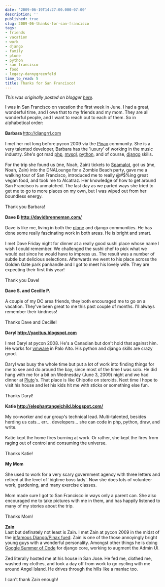 ```yaml
---
date: '2009-06-19T14:27:00.000-07:00'
description: ''
published: true
slug: 2009-06-thanks-for-san-francisco
tags:
- friends
- vacation
- work
- django
- family
- plone
- python
- san francisco
- food
- legacy-dannygreenfeld
time_to_read: 5
title: Thanks for San Francisco!
---
```


*This was originally posted on blogger [here](https://dannygreenfeld.blogspot.com/2009/06/thanks-for-san-francisco.html)*.

I was in San Francisco on vacation the first week in June. I had a great, wonderful time, and I owe that to my friends and my mom. They are all wonderful people, and I want to reach out to each of them. So in alphabetical order:<br /><br /><span style="font-weight: bold;">Barbara </span><a href="http://djangrrl.com/" style="font-weight: bold;">http://djangrrl.com</a><br /><br />I met her not long before pycon 2009 via the <a href="http://pinaxproject.com/">Pinax</a> community. She is a very talented developer, Barbara has the 'luxury' of working in the music industry. She's got mad <a href="http://php.org/">php</a>, <a href="http://dev.mysql.com/">mysql</a>, <a href="http://python.org/">python</a>, and of course, <a href="http://djangoproject.com/">django</a> skills.<br /><br />For the trip she found us (me, Noah, Zain) tickets to <a href="http://www.montypythonsspamalot.com/">Spamalot</a>, got us (me, Noah, Zain) into the DNALounge for a Zombie Beach party, gave me a walking tour of San Francisco, introduced me to really @#$%ing great vegan food, and took me to Alcatraz. Her knowledge of how to get around San Francisco is unmatched. The last day as we parted ways she tried to get me to go to more places on my own, but I was wiped out from her boundless energy.<br /><br />Thank you Barbara!<br /><br /><span style="font-weight: bold;">Dave B <a href="http://davidbrenneman.com/">http://davidbrenneman.com/</a></span><br /><br />Dave is like me, living in both the <a href="http://plone.org/">plone</a> and django communities. He has done some really fascinating work in both areas. He is bright and smart.<br /><br />I met Dave Friday night for dinner at a really good sushi place whose name I wish I could remember. We challenged the sushi chef to pick what we would eat since he would have to impress us. The result was a number of subtle but delicious selections. Afterwards we went to his place across the Golden Gate park panhandle and I got to meet his lovely wife. They are expecting their first this year!<br /><br />Thank you Dave!<br /><br /><span style="font-weight: bold;">Dave S. and Cecille P.</span><br /><br />A couple of my DC area friends, they both encouraged me to go on a vacation. They've been great to me this past couple of months. I'll always remember their kindness!<br /><br />Thanks Dave and Cecille!<br /><br /><span style="font-weight: bold;">Daryl <a href="http://yacitus.blogspot.com/">http://yacitus.blogspot.com</a></span><br /><br />I met Daryl at pycon 2008. He's a Canadian but don't hold that against him. He works for <a href="http://vmware.com/">vmware</a> in Palo Alto. His python and django skills are crazy good.<br /><br />Daryl was busy the whole time but put a lot of work into finding things for me to see and do around the bay, since most of the time I was solo. He did hang with me for a bit on Wednesday (June 3, 2009) night and we had dinner at <a href="http://plutosfreshfood.com/">Pluto</a>'s. That place is like Chipotle on steroids. Next time I hope to visit his house and let his kids hit me with sticks or something else fun.<br /><br />Thanks Daryl!<br /><br /><span style="font-weight: bold;">Katie <a href="http://elephantangelchild.blogspot.com/">http://elephantangelchild.blogspot.com/</a></span><br /><br />My co-worker and our group's technical lead. Multi-talented, besides herding us cats... err... developers... she can code in php, python, draw, and write.<br /><br />Katie kept the home fires burning at work. Or rather, she kept the fires from raging out of control and consuming the universe.<br /><br />Thanks Katie!<br /><br /><span style="font-weight: bold;">My Mom</span><br /><br />She used to work for a very scary government agency with three letters and retired at the level of 'bigtime boss lady'. Now she does lots of volunteer work, gardening, and many exercise classes.<br /><br />Mom made sure I got to San Francisco in ways only a parent can. She also encouraged me to take pictures with me in them, and has happily listened to many of my stories about the trip.<br /><br />Thanks Mom!<br /><br /><span style="font-weight: bold;">Zain</span><br />Last but definately not least is Zain. I met Zain at pycon 2009 in the midst of the <a href="http://www.flickr.com/photos/ubernostrum/3400218057">infamous Django/Pinax fued</a>. Zain is one of the those annoyingly bright young guys with a wonderful personality. Amongst other things he is doing <a href="http://code.google.com/soc/">Google Summer of Code</a> for django core, working to augment the Admin UI.<br /><br />Zed literally hosted me at his house in San Jose. He fed me, clothed me, washed my clothes, and took a day off from work to go cycling with me around Angel Island. He drives through the hills like a maniac too.<br /><br />I can't thank Zain enough!